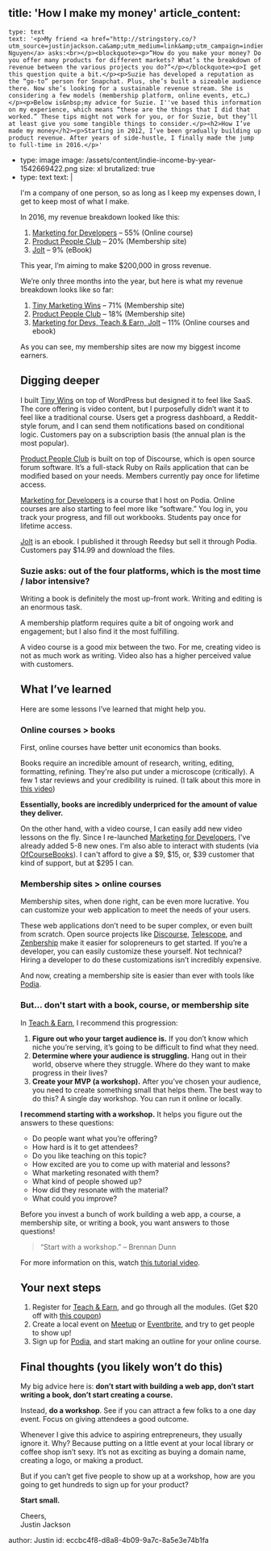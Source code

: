title: 'How I make my money'
article_content:
  -
    type: text
    text: '<p>My friend <a href="http://stringstory.co/?utm_source=justinjackson.ca&amp;utm_medium=link&amp;utm_campaign=indienewsletter">Suzanne Nguyen</a> asks:<br></p><blockquote><p>“How do you make your money? Do you offer many products for different markets? What’s the breakdown of revenue between the various projects you do?”</p></blockquote><p>I get this question quite a bit.</p><p>Suzie has developed a reputation as the “go-to” person for Snapchat. Plus, she’s built a sizeable audience there. Now she’s looking for a sustainable revenue stream. She is considering a few models (membership platform, online events, etc…)</p><p>Below is&nbsp;my advice for Suzie. I''ve based this information on my experience, which means “these are the things that I did that worked.” These tips might not work for you, or for Suzie, but they’ll at least give you some tangible things to consider.</p><h2>How I’ve made my money</h2><p>Starting in 2012, I’ve been gradually building up product revenue. After years of side-hustle, I finally made the jump to full-time in 2016.</p>'
  -
    type: image
    image: /assets/content/indie-income-by-year-1542669422.png
    size: xl
    brutalized: true
  -
    type: text
    text: |
      <p>I'm a company of one person, so as long as I keep my expenses down, I get to keep most of what I make.</p><p>In 2016, my revenue breakdown looked like this:</p><ol><li><a href="https://devmarketing.xyz?utm_source=justinjackson.ca&amp;utm_medium=link&amp;utm_campaign=indienewsletter">Marketing for Developers</a> – 55% (Online course)</li><li><a href="https://productpeople.club?utm_source=justinjackson.ca&amp;utm_medium=link&amp;utm_campaign=indienewsletter">Product People Club</a> – 20% (Membership site)</li><li><a href="https://justinjackson.ca/jolt?utm_source=justinjackson.ca&amp;utm_medium=link&amp;utm_campaign=indienewsletter">Jolt</a> – 9% (eBook)</li></ol><p>This year, I’m aiming to make $200,000 in gross revenue.</p><p>We’re only three months into the year, but here is what my revenue breakdown looks like so far:</p><ol><li><a href="https://tinymarketingwins.com?utm_source=justinjackson.ca&amp;utm_medium=link&amp;utm_campaign=indienewsletter">Tiny Marketing Wins</a> – 71% (Membership site)</li><li><a href="https://productpeople.club/?utm_source=justinjackson.ca&amp;utm_medium=link&amp;utm_campaign=indienewsletter">Product People Club</a> – 18% (Membership site)</li><li><a href="https://justinjackson.podia.com">Marketing for Devs, Teach &amp; Earn, Jolt</a> – 11% (Online courses and ebook)</li></ol><p>As you can see, my membership sites are now my biggest income earners.</p><h2>Digging deeper</h2><p>I built <a href="https://tinymarketingwins.com?utm_source=justinjackson.ca&amp;utm_medium=link&amp;utm_campaign=indienewsletter">Tiny Wins</a> on top of WordPress but designed it to feel like SaaS. The core offering is video content, but I purposefully didn’t want it to feel like a traditional course. Users get a progress dashboard, a Reddit-style forum, and I can send them notifications based on conditional logic. Customers pay on a subscription basis (the annual plan is the most popular).</p><p><a href="https://productpeople.club/?utm_source=justinjackson.ca&amp;utm_medium=link&amp;utm_campaign=indienewsletter">Product People Club</a> is built on top of Discourse, which is open source forum software. It’s a full-stack Ruby on Rails application that can be modified based on your needs. Members currently pay once for lifetime access.</p><p><a href="https://devmarketing.xyz?utm_source=justinjackson.ca&amp;utm_medium=link&amp;utm_campaign=indienewsletter">Marketing for Developers</a> is a course that I host on Podia. Online courses are also starting to feel more like “software.” You log in, you track your progress, and fill out workbooks. Students pay once for lifetime access.</p><p><a href="https://justinjackson.ca/jolt?utm_source=justinjackson.ca&amp;utm_medium=link&amp;utm_campaign=indienewsletter">Jolt</a> is an ebook. I published it through Reedsy but sell it through Podia. Customers pay $14.99 and download the files.</p><h3>Suzie asks: out of the four platforms, which is the most time / labor intensive?</h3><p>Writing a book is definitely the most up-front work. Writing and editing is an enormous task.</p><p>A membership platform requires quite a bit of ongoing work and engagement; but I also find it the most fulfilling.</p><p>A video course is a good mix between the two. For me, creating video is not as much work as writing. Video&nbsp;also has a higher perceived value with customers.</p><h2>What I’ve learned</h2><p>Here are some lessons I’ve learned that might help you.</p><h3>Online courses &gt; books</h3><p>First, online courses have better unit economics than books.</p><p>Books require an incredible amount of research, writing, editing, formatting, refining. They're also put under a microscope (critically). A few 1 star&nbsp;reviews and your credibility is ruined. (I talk about this more in <a href="https://justinjackson.withcoach.com/courses/teach-earn/introduction/welcome-to-teach-earn">this video</a>)</p><p><strong>Essentially, books are incredibly underpriced for the amount of value they deliver.</strong></p><p>On the other hand, with a video course, I can easily add new video lessons on the fly. Since I re-launched <a href="https://devmarketing.xyz?utm_source=justinjackson.ca&amp;utm_medium=link&amp;utm_campaign=indienewsletter">Marketing for Developers</a>, I've already added 5-8 new ones. I'm also able to interact with students (via <a href="https://ofcoursebooks.com/?utm_source=justinjackson.ca&amp;utm_medium=link&amp;utm_campaign=indienewsletter">OfCourseBooks</a>). I can't afford to give a $9, $15, or, $39 customer that kind of support, but at $295 I can.</p><h3>Membership sites &gt; online courses</h3><p>Membership sites, when done right, can be even more lucrative. You can customize your web application to meet the needs of your users.</p><p>These web applications don’t need to be super complex, or even built from scratch. Open source projects like <a href="https://www.discourse.org/">Discourse</a>, <a href="http://www.telescopeapp.org/">Telescope</a>, and <a href="https://www.zenbership.com/">Zenbership</a> make it easier for solopreneurs to get started. If you’re a developer, you can easily customize these yourself. Not technical? Hiring a developer to do these customizations isn’t incredibly expensive.</p><p>And now, creating a membership site is easier than ever with tools like <a href="http://partners.withcoach.com/41479/4006">Podia</a>.</p><h3>But...&nbsp;don't start with a book, course, or membership site</h3><p>In <a href="https://justinjackson.withcoach.com/teach-earn">Teach &amp; Earn</a>, I recommend this progression:</p><ol><li><strong>Figure out who your target audience is.</strong> If you don’t know which niche you’re serving, it’s going to be difficult to find what they need.</li><li><strong>Determine where your audience is struggling.</strong> Hang out in their world, observe where they struggle. Where do they want to make progress in their lives?</li><li><strong>Create your MVP (a workshop).</strong> After you’ve chosen your audience, you need to create something small that helps them. The best way to do this? A single day workshop. You can run it online or locally.</li></ol><p><strong>I recommend starting with a workshop.</strong> It helps you figure out the answers to these questions:</p><ul><li>Do people want what you’re offering?</li><li>How hard is it to get attendees?</li><li>Do you like teaching on this topic?</li><li>How excited are you to come up with material and lessons?</li><li>What marketing resonated with them?</li><li>What kind of people showed up?</li><li>How did they resonate with the material?</li><li>What could you improve?</li></ul><p>Before you invest a bunch of work building a web app, a course, a membership site, or writing a book, you want answers to those questions!</p><blockquote><p>“Start with a workshop.” – Brennan Dunn</p></blockquote><p>For more information on this, watch <a href="https://justinjackson.withcoach.com/courses/teach-earn/introduction/create-your-mvp">this tutorial video</a>.</p><h2>Your next steps</h2><ol><li>Register for <a href="https://justinjackson.withcoach.com/teach-earn?coupon=INDIE">Teach &amp; Earn</a>, and go through all the modules. (Get $20 off with <a href="https://justinjackson.withcoach.com/teach-earn?coupon=INDIE">this coupon</a>)</li><li>Create a local event on <a href="https://www.meetup.com/">Meetup</a> or <a href="https://www.eventbrite.com/">Eventbrite</a>, and try to get people to show up!</li><li>Sign up for <a href="http://partners.withcoach.com/41479/4006">Podia</a>, and start making an outline for your online course.</li></ol><h2>Final thoughts (you likely won’t do this)</h2><p>My big advice here is: <strong>don’t start with building a web app, don’t start writing a book, don’t start creating a course.</strong></p><p>Instead, <strong>do a workshop</strong>. See if you can attract a few&nbsp;folks to a one day event. Focus on&nbsp;giving&nbsp;attendees a good outcome.</p><p>Whenever I give this advice to aspiring entrepreneurs, they usually ignore it. Why? Because putting on a little event at your local library or coffee shop isn’t sexy. It’s not as exciting as buying a domain name, creating a logo, or making a product.</p><p>But if you can’t get five people to show up at a workshop, how are you going to get hundreds to sign up for your product?</p><p><strong>Start small.</strong></p><p>Cheers,<br>
      Justin Jackson</p>
author: Justin
id: eccbc4f8-d8a8-4b09-9a7c-8a5e3e74b1fa
